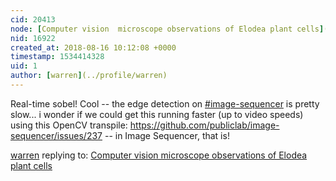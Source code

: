 ```yaml
---
cid: 20413
node: [Computer vision  microscope observations of Elodea plant cells](../notes/MaggPi/08-14-2018/computer-vision-observations-of-elodea-plant-cells)
nid: 16922
created_at: 2018-08-16 10:12:08 +0000
timestamp: 1534414328
uid: 1
author: [warren](../profile/warren)
---
```


Real-time sobel! Cool -- the edge detection on [#image-sequencer](/tag/image-sequencer) is pretty slow... i wonder if we could get this running faster (up to video speeds) using this OpenCV transpile: https://github.com/publiclab/image-sequencer/issues/237 -- in Image Sequencer, that is! 

[warren](../profile/warren) replying to: [Computer vision  microscope observations of Elodea plant cells](../notes/MaggPi/08-14-2018/computer-vision-observations-of-elodea-plant-cells)

